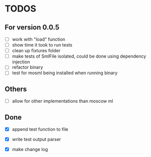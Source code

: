 # TODOS

## For version 0.0.5

- [ ] work with "load" function
- [ ] show time it took to run tests
- [ ] clean up fixtures folder
- [ ] make tests of SmlFile isolated, could be done using dependency injection
- [ ] refactor binary
- [ ] test for mosml being installed when running binary

## Others

- [ ] allow for other implementations than moscow ml

## Done

- [x] append test function to file
- [x] write test output parser
- [x] make change log

